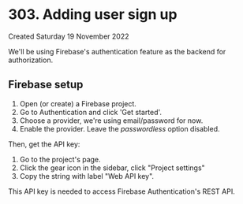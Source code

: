 # 303. Adding user sign up
Created Saturday 19 November 2022

We'll be using Firebase's authentication feature as the backend for authorization.

## Firebase setup
1. Open (or create) a Firebase project.
2. Go to Authentication and click 'Get started'.
3. Choose a provider, we're using email/password for now.
4. Enable the provider. Leave the _passwordless_ option disabled.

Then, get the API key:
1. Go to the project's page.
2. Click the gear icon in the sidebar, click "Project settings"
3. Copy the string with label "Web API key".

This API key is needed to access Firebase Authentication's REST API.